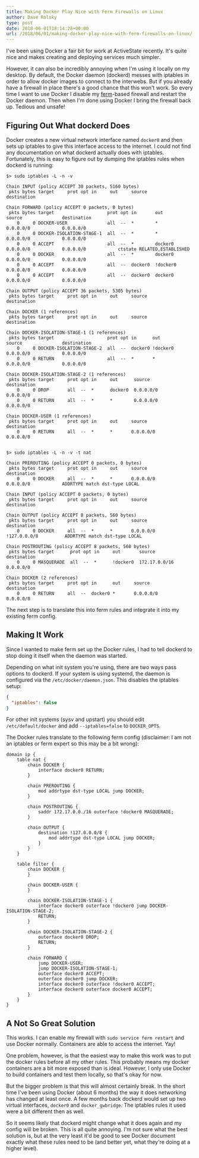 ```yaml
---
title: Making Docker Play Nice with Ferm Firewalls on Linux
author: Dave Rolsky
type: post
date: 2018-06-01T18:14:28+00:00
url: /2018/06/01/making-docker-play-nice-with-ferm-firewalls-on-linux/
---
```


I've been using Docker a fair bit for work at ActiveState recently. It's quite nice and makes
creating and deploying services much simpler.

However, it can also be incredibly annoying when I'm using it locally on my desktop. By default, the
Docker daemon (dockerd) messes with iptables in order to allow docker images to connect to the
interwebs. But if you already have a firewall in place there's a good chance that this won't work.
So every time I want to use Docker I disable my [ferm][1]-based firewall and restart the Docker
daemon. Then when I'm done using Docker I bring the firewall back up. Tedious and unsafe!

## Figuring Out What dockerd Does

Docker creates a new virtual network interface named `docker0` and then sets up iptables to give
this interface access to the internet. I could not find any documentation on what dockerd actually
does with iptables. Fortunately, this is easy to figure out by dumping the iptables rules when
dockerd is running:

```
$> sudo iptables -L -n -v

Chain INPUT (policy ACCEPT 30 packets, 5160 bytes)
 pkts bytes target     prot opt in     out     source               destination

Chain FORWARD (policy ACCEPT 0 packets, 0 bytes)
 pkts bytes target                    prot opt in       out       source               destination
    0     0 DOCKER-USER               all  --  *        *         0.0.0.0/0            0.0.0.0/0
    0     0 DOCKER-ISOLATION-STAGE-1  all  --  *        *         0.0.0.0/0            0.0.0.0/0
    0     0 ACCEPT                    all  --  *        docker0   0.0.0.0/0            0.0.0.0/0            ctstate RELATED,ESTABLISHED
    0     0 DOCKER                    all  --  *        docker0   0.0.0.0/0            0.0.0.0/0
    0     0 ACCEPT                    all  --  docker0  !docker0  0.0.0.0/0            0.0.0.0/0
    0     0 ACCEPT                    all  --  docker0  docker0   0.0.0.0/0            0.0.0.0/0

Chain OUTPUT (policy ACCEPT 36 packets, 5305 bytes)
 pkts bytes target     prot opt in     out     source               destination

Chain DOCKER (1 references)
 pkts bytes target     prot opt in     out     source               destination

Chain DOCKER-ISOLATION-STAGE-1 (1 references)
 pkts bytes target                    prot opt in      out       source               destination
    0     0 DOCKER-ISOLATION-STAGE-2  all  --  docker0 !docker0  0.0.0.0/0            0.0.0.0/0
    0     0 RETURN                    all  --  *       *         0.0.0.0/0            0.0.0.0/0

Chain DOCKER-ISOLATION-STAGE-2 (1 references)
 pkts bytes target     prot opt in     out      source               destination
    0     0 DROP       all  --  *      docker0  0.0.0.0/0            0.0.0.0/0
    0     0 RETURN     all  --  *      *        0.0.0.0/0            0.0.0.0/0

Chain DOCKER-USER (1 references)
 pkts bytes target     prot opt in     out     source               destination
    0     0 RETURN     all  --  *      *       0.0.0.0/0            0.0.0.0/0


$> sudo iptables -L -n -v -t nat

Chain PREROUTING (policy ACCEPT 0 packets, 0 bytes)
 pkts bytes target     prot opt in     out     source               destination
    0     0 DOCKER     all  --  *      *       0.0.0.0/0            0.0.0.0/0            ADDRTYPE match dst-type LOCAL

Chain INPUT (policy ACCEPT 0 packets, 0 bytes)
 pkts bytes target     prot opt in     out     source               destination

Chain OUTPUT (policy ACCEPT 8 packets, 560 bytes)
 pkts bytes target     prot opt in     out     source               destination
    0     0 DOCKER     all  --  *      *       0.0.0.0/0           !127.0.0.0/8          ADDRTYPE match dst-type LOCAL

Chain POSTROUTING (policy ACCEPT 8 packets, 560 bytes)
 pkts bytes target      prot opt in     out       source               destination
    0     0 MASQUERADE  all  --  *      !docker0  172.17.0.0/16        0.0.0.0/0

Chain DOCKER (2 references)
 pkts bytes target     prot opt in      out     source               destination
    0     0 RETURN     all  --  docker0 *       0.0.0.0/0            0.0.0.0/0
```

The next step is to translate this into ferm rules and integrate it into my existing ferm config.

## Making It Work

Since I wanted to make ferm set up the Docker rules, I had to tell dockerd to stop doing it itself
when the daemon was started.

Depending on what init system you're using, there are two ways pass options to dockerd. If your
system is using systemd, the daemon is configured via the `/etc/docker/daemon.json`. This disables
the iptables setup:

```json
{
  "iptables": false
}
```

For other init systems (sysv and upstart) you should edit `/etc/default/docker` and add
`--iptables=false` to `DOCKER_OPTS`.

The Docker rules translate to the following ferm config (disclaimer: I am not an iptables or ferm
expert so this may be a bit wrong):

```
domain ip {
    table nat {
        chain DOCKER {
            interface docker0 RETURN;
        }

        chain PREROUTING {
            mod addrtype dst-type LOCAL jump DOCKER;
        }

        chain POSTROUTING {
            saddr 172.17.0.0./16 outerface !docker0 MASQUERADE;
        }

        chain OUTPUT {
            destination !127.0.0.0/8 {
                mod addrtype dst-type LOCAL jump DOCKER;
            }
        }
    }

    table filter {
        chain DOCKER {
        }

        chain DOCKER-USER {
        }

        chain DOCKER-ISOLATION-STAGE-1 {
            interface docker0 outerface !docker0 jump DOCKER-ISOLATION-STAGE-2;
            RETURN;
        }

        chain DOCKER-ISOLATION-STAGE-2 {
            outerface docker0 DROP;
            RETURN;
        }

        chain FORWARD {
            jump DOCKER-USER;
            jump DOCKER-ISOLATION-STAGE-1;
            outerface docker0 ACCEPT;
            outerface docker0 jump DOCKER;
            interface docker0 outerface !docker0 ACCEPT;
            interface docker0 outerface docker0 ACCEPT;
        }
    }
}
```

## A Not So Great Solution

This works. I can enable my firewall with `sudo service ferm restart` and use Docker normally.
Containers are able to access the internet. Yay!

One problem, however, is that the easiest way to make this work was to put the docker rules before
all my other rules. This probably means my docker containers are a bit more exposed than is ideal.
However, I only use Docker to build containers and test them locally, so that's okay for now.

But the bigger problem is that this will almost certainly break. In the short time I've been using
Docker (about 6 months) the way it does networking has changed at least once. A few months back
dockerd would set up two virtual interfaces, `docker0` and `docker_gwbridge`. The iptables rules it
used were a bit different then as well.

So it seems likely that dockerd might change what it does again and my config will be broken. This
is all quite annoying. I'm not sure what the best solution is, but at the very least it'd be good to
see Docker document exactly what these rules need to be (and better yet, what they're doing at a
higher level).

[1]: http://ferm.foo-projects.org/
